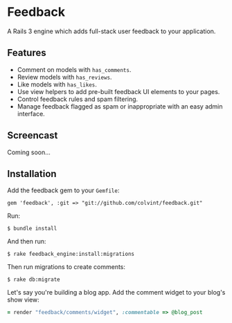 # Feedback

A Rails 3 engine which adds full-stack user feedback to your application.

## <a name="features"></a>Features

* Comment on models with `has_comments`.
* Review models with `has_reviews`.
* Like models with `has_likes`.
* Use view helpers to add pre-built feedback UI elements to your pages.
* Control feedback rules and spam filtering.
* Manage feedback flagged as spam or inappropriate with an easy admin interface.

## <a name="demo"></a>Screencast

Coming soon...

## <a name="installation"></a>Installation
Add the feedback gem to your `Gemfile`:

    gem 'feedback', :git => "git://github.com/colvint/feedback.git"

Run:

    $ bundle install

And then run:

    $ rake feedback_engine:install:migrations

Then run migrations to create comments:

    $ rake db:migrate
    
Let's say you're building a blog app. Add the comment widget to your blog's show view:

```ruby
= render "feedback/comments/widget", :commentable => @blog_post
```

